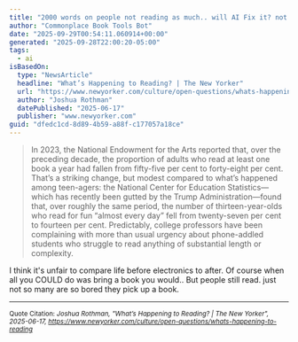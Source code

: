 ```yaml
---
title: "2000 words on people not reading as much.. will AI Fix it? not likely"
author: "Commonplace Book Tools Bot"
date: "2025-09-29T00:54:11.060914+00:00"
generated: "2025-09-28T22:00:20-05:00"
tags:
  - ai
isBasedOn:
  type: "NewsArticle"
  headline: "What’s Happening to Reading? | The New Yorker"
  url: "https://www.newyorker.com/culture/open-questions/whats-happening-to-reading"
  author: "Joshua Rothman"
  datePublished: "2025-06-17"
  publisher: "www.newyorker.com"
guid: "dfedc1cd-8d89-4b59-a88f-c177057a18ce"
---
```


> In 2023, the National Endowment for the Arts reported that, over the preceding decade, the proportion of adults who read at least one book a year had fallen from fifty-five per cent to forty-eight per cent. That’s a striking change, but modest compared to what’s happened among teen-agers: the National Center for Education Statistics—which has recently been gutted by the Trump Administration—found that, over roughly the same period, the number of thirteen-year-olds who read for fun “almost every day” fell from twenty-seven per cent to fourteen per cent. Predictably, college professors have been complaining with more than usual urgency about phone-addled students who struggle to read anything of substantial length or complexity.

I think it's unfair to compare life before electronics to after. Of course when all you COULD do was bring a book you would.. But people still read. just not so many are so bored they pick up a book.

---

<sub>Quote Citation: <cite>Joshua Rothman, "What’s Happening to Reading? | The New Yorker", 2025-06-17, <a href="https://www.newyorker.com/culture/open-questions/whats-happening-to-reading">https://www.newyorker.com/culture/open-questions/whats-happening-to-reading</a></cite></sub>